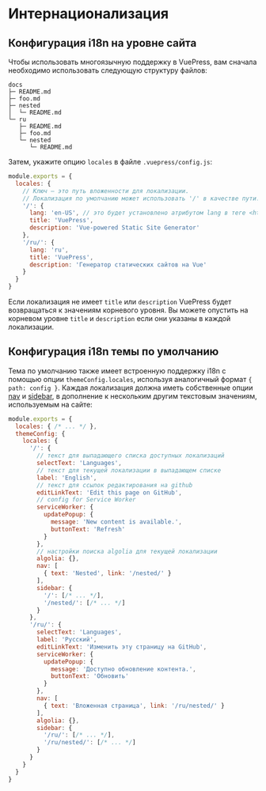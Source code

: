 # Интернационализация

## Конфигурация i18n на уровне сайта

Чтобы использовать многоязычную поддержку в VuePress, вам сначала необходимо использовать следующую структуру файлов:

```
docs
├─ README.md
├─ foo.md
├─ nested
│  └─ README.md
└─ ru
   ├─ README.md
   ├─ foo.md
   └─ nested
      └─ README.md
```

Затем, укажите опцию `locales` в файле `.vuepress/config.js`:

``` js
module.exports = {
  locales: {
    // Ключ — это путь вложенности для локализации.
    // Локализация по умолчанию может использовать '/' в качестве пути.
    '/': {
      lang: 'en-US', // это будет установлено атрибутом lang в теге <html>
      title: 'VuePress',
      description: 'Vue-powered Static Site Generator'
    },
    '/ru/': {
      lang: 'ru',
      title: 'VuePress',
      description: 'Генератор статических сайтов на Vue'
    }
  }
}
```

Если локализация не имеет `title` или `description` VuePress будет возвращаться к значениям корневого уровня. Вы можете опустить на корневом уровне `title` и `description` если они указаны в каждой локализации.

## Конфигурация i18n темы по умолчанию

Тема по умолчанию также имеет встроенную поддержку i18n с помощью опции `themeConfig.locales`, используя аналогичный формат `{ path: config }`. Каждая локализация должна иметь собственные опции [nav](../default-theme-config/README.md#панеnь-навигации) и [sidebar](../default-theme-config/README.md#боковая-панеnь), в дополнение к нескольким другим текстовым значениям, используемым на сайте:

``` js
module.exports = {
  locales: { /* ... */ },
  themeConfig: {
    locales: {
      '/': {
        // текст для выпадающего списка доступных локализаций
        selectText: 'Languages',
        // текст для текущей локализации в выпадающем списке
        label: 'English',
        // текст для ссылок редактирования на github
        editLinkText: 'Edit this page on GitHub',
        // config for Service Worker 
        serviceWorker: {
          updatePopup: {
            message: 'New content is available.',
            buttonText: 'Refresh'
          }
        },
        // настройки поиска algolia для текущей локализации
        algolia: {},
        nav: [
          { text: 'Nested', link: '/nested/' }
        ],
        sidebar: {
          '/': [/* ... */],
          '/nested/': [/* ... */]
        }
      },
      '/ru/': {
        selectText: 'Languages',
        label: 'Русский',
        editLinkText: 'Изменить эту страницу на GitHub',
        serviceWorker: {
          updatePopup: {
            message: 'Доступно обновление контента.',
            buttonText: 'Обновить'
          }
        },
        nav: [
          { text: 'Вложенная страница', link: '/ru/nested/' }
        ],
        algolia: {},
        sidebar: {
          '/ru/': [/* ... */],
          '/ru/nested/': [/* ... */]
        }
      }
    }
  }
}
```
